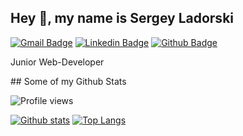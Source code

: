 ## Hey 👋, my name is Sergey Ladorski

[![Gmail Badge](https://img.shields.io/badge/-sergeyladorski@gmail.com-c14438?style=flat&logo=Gmail&logoColor=white&link=mailto:sergeyladorski@gmail.com)](mailto:sergeyladorski@gmail.com) [![Linkedin Badge](https://img.shields.io/badge/-sergeyladorski-0072b1?style=flat&logo=Linkedin&logoColor=white&link=https://www.linkedin.com/in/sergeyladorski/)](https://www.linkedin.com/in/sergeyladorski/)
[![Github Badge](https://img.shields.io/badge/-sergeyladorski-grey?style=flat&logo=github&logoColor=white&link=https://github.com/sergeyladorski/)](https://www.github.com/sergeyladorski/) 


<p align='left'>Junior Web-Developer</p>
## Some of my Github Stats  

<p align=left> <img src=https://komarev.com/ghpvc/?username=sergeyladorski alt='Profile views' /> </p>

[![Github stats](https://github-readme-stats.vercel.app/api?username=sergeyladorski&show_icons=true&include_all_commits=true)](https://github.com/sergeyladorski/github-readme-stats)
[![Top Langs](https://github-readme-stats.vercel.app/api/top-langs/?username=sergeyladorski&layout=compact)](https://github.com/sergeyladorski/github-readme-stats)
